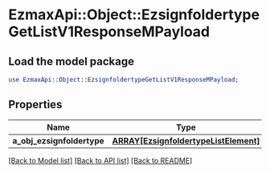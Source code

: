# EzmaxApi::Object::EzsignfoldertypeGetListV1ResponseMPayload

## Load the model package
```perl
use EzmaxApi::Object::EzsignfoldertypeGetListV1ResponseMPayload;
```

## Properties
Name | Type | Description | Notes
------------ | ------------- | ------------- | -------------
**a_obj_ezsignfoldertype** | [**ARRAY[EzsignfoldertypeListElement]**](EzsignfoldertypeListElement.md) |  | 

[[Back to Model list]](../README.md#documentation-for-models) [[Back to API list]](../README.md#documentation-for-api-endpoints) [[Back to README]](../README.md)


